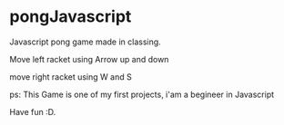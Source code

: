# pongJavascript
Javascript pong game made in classing.  

Move left racket using Arrow up and down

move right racket using W and S

ps: This Game is one of my first projects, i'am a begineer in Javascript

Have fun :D.
